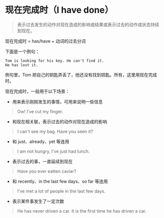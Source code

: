 # 现在完成时（I have done）

> 表示过去发生的动作对现在造成的影响或结果或表示过去的动作或状态持续到现在。

现在完成时 = has/have + 动词的过去分词

下面是一个例句：
```
Tom is looking for his key. He can't find it.
He has lost it.
```

例句里，Tom 把自己的钥匙弄丢了，他还没有找到钥匙。所有，这里用现在完成时。

现在完成时，一般用于以下场景：

- 用来表示刚刚发生的事情，可用来说明一些信息

> Ow! I've cut my finger.

- 和现在相关联，表示过去的动作对现在造成的影响

> I can't see my bag. Have you seen it?

- 和 just、already、yet 等连用

> I am not hungry, I've just had lunch.

- 表示过去的事，一直延续到现在

> Have you ever eatten caviar?

- 和 recently、in the last few days、so far 等连用

> I've met a lot of people in the last few days.

- 表示某件事发生了一定次数

> He has never driven a car. 
> It is the first time he has driven a car.
